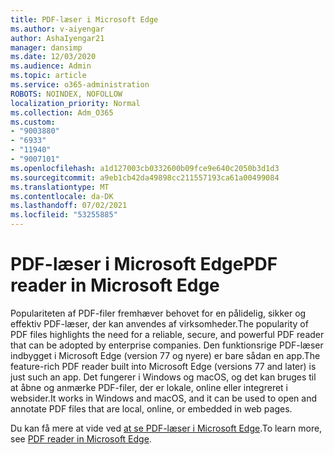 ```yaml
---
title: PDF-læser i Microsoft Edge
ms.author: v-aiyengar
author: AshaIyengar21
manager: dansimp
ms.date: 12/03/2020
ms.audience: Admin
ms.topic: article
ms.service: o365-administration
ROBOTS: NOINDEX, NOFOLLOW
localization_priority: Normal
ms.collection: Adm_O365
ms.custom:
- "9003880"
- "6933"
- "11940"
- "9007101"
ms.openlocfilehash: a1d127003cb0332600b09fce9e640c2050b3d1d3
ms.sourcegitcommit: a9eb1cb42da49898cc211557193ca61a00499084
ms.translationtype: MT
ms.contentlocale: da-DK
ms.lasthandoff: 07/02/2021
ms.locfileid: "53255885"
---
```

# <a name="pdf-reader-in-microsoft-edge"></a><span data-ttu-id="e2c33-102">PDF-læser i Microsoft Edge</span><span class="sxs-lookup"><span data-stu-id="e2c33-102">PDF reader in Microsoft Edge</span></span>

<span data-ttu-id="e2c33-103">Populariteten af PDF-filer fremhæver behovet for en pålidelig, sikker og effektiv PDF-læser, der kan anvendes af virksomheder.</span><span class="sxs-lookup"><span data-stu-id="e2c33-103">The popularity of PDF files highlights the need for a reliable, secure, and powerful PDF reader that can be adopted by enterprise companies.</span></span> <span data-ttu-id="e2c33-104">Den funktionsrige PDF-læser indbygget i Microsoft Edge (version 77 og nyere) er bare sådan en app.</span><span class="sxs-lookup"><span data-stu-id="e2c33-104">The feature-rich PDF reader built into Microsoft Edge (versions 77 and later) is just such an app.</span></span> <span data-ttu-id="e2c33-105">Det fungerer i Windows og macOS, og det kan bruges til at åbne og anmærke PDF-filer, der er lokale, online eller integreret i websider.</span><span class="sxs-lookup"><span data-stu-id="e2c33-105">It works in Windows and macOS, and it can be used to open and annotate PDF files that are local, online, or embedded in web pages.</span></span>

<span data-ttu-id="e2c33-106">Du kan få mere at vide ved [at se PDF-læser i Microsoft Edge](https://go.microsoft.com/fwlink/?linkid=2140005).</span><span class="sxs-lookup"><span data-stu-id="e2c33-106">To learn more, see [PDF reader in Microsoft Edge](https://go.microsoft.com/fwlink/?linkid=2140005).</span></span>
